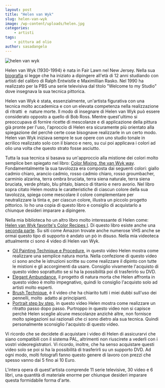 ```yaml
---
layout: post
title: "Helen van Wyk"
slug: helen-van-wyk
image: /wp-content/uploads/helen.jpg
categories:
    - artisti
tags:
    - pittura ad olio
author: sasadangelo
---
```


![helen van wyk](https://www.disegnoepittura.it/wp-content/uploads/helen.jpg "helen van wyk")

Helen van Wyk (1930-1994) è nata in Fair Lawn nel New Jersey. Nella sua [biografia](http://www.askart.com/artist/Helen_Van_Wyk/117592/Helen_Van_Wyk.aspx) si legge che ha iniziato a dipingere all'età di 12 anni studiando con artisti del calibro di Ralph Entwistle e Maximillian Rasko. Nel 1990 ha realizzato per la PBS una serie televisiva dal titolo "Welcome to my Studio" dove insegnava la sua tecnica pittorica.

Helen van Wyk è stata, essenzialmente, un'artista figurativa con una tecnica molto accademica e con un elevata competenza nella realizzazione di ritratti  e  nature morte. Il modo di insegnare di Helen van Wyk può essere considerato opposto a quello di Bob Ross. Mentre quest'ultimo si preoccupava di fornire ricette di mescolanze e di applicazione della pittura già pronte per l'uso, l'aproccio di Helen era sicuramente più orientato alla spiegazione del perchè certe cose bisognave realizzarle in un certo modo. Helen van Wyk iniziava sempre le sue opere con uno studio tonale in acrilico realizzato solo con il bianco e nero, su cui poi applicava i colori ad olio una volta che questo strato fosse asciutto.

Tutta la sua tecnica si basava su un'approccio alla mistione dei colori molto semplice ben spiegato nel libro: [Color Mixing, the van Wyk way](https://www.amazon.com/Color-Mixing-Van-Wyk-Way/dp/0929552091). Fondamentalmente la sua tavolozza era composta dai seguenti colori: giallo cadmio chiaro, arancio cadmio, rosso cadmio chiaro, rosso groumbacher, carminio alzarina, terra ombra bruciata, terra siena naturale, terra siena bruciata, verde phtalo, blu phtalo, bianco di titanio e nero avorio. Nel libro sopra citato Helen mostra le caratteristiche di ciascun colore della sua tavolozza, spiega come mescolare il colore complementare per neutralizzare la tinta e, per ciascun colore, illustra un piccolo progetto pittorico. Io ho una copia di questo libro e consiglio di acquistarlo a chiunque desideri imparare a dipingere.

Nella mia biblioteca ho un altro libro molto interessante di Helen come: [Helen van Wyk favorite's Color Recipes I](https://www.amazon.com/Helen-Wyks-Favorite-Color-Recipes/dp/0929552172). Di questo libro esiste anche una [seconda parte](https://www.amazon.com/Helen-Wyks-Favorite-Color-Recipes/dp/0929552210). Su siti come Amazon trovate anche numerose VHS anche se ormai questo tipo di supporto è andato un pò in disuso. Nella mia videoteca attualmente ci sono 4 video di Helen van Wyk.

- [Oil Painting Technique e Procedure](https://www.amazon.com/Oil-Painting-Techniques-Procedures-Helen/dp/B000P03DXQ), in questo video Helen mostra come realizzare una semplice natura morta. Nella confezione di questo video ci sono anche le istruzioni scritte su come realizzare il dipinto con tutte le mistioni e gli accorgimenti da usare. Consiglio vivamente l'acquisto di questo video soprattutto se si ha la possibilità poi di trasferirlo su DVD.
- [Elegant Ambundance](https://www.amazon.com/Elegant-Abundance-Helen-van-Wyk/dp/B000HX5HQW), il progetto di natura morta che Helen affronta in questo video è molto impegnativo, quindi lo consiglio l'acquisto solo ad artisti molto esperti.
- [Brush Technique](https://www.amazon.com/Brush-Techniques-Your-Paintings-Handwriting/dp/B000P006L8), è il video che ha chiarito tutti i miei dubbi sull'uso dei pennelli, molto  adatto ai principianti.
- [Portrait step by step](https://www.amazon.com/Portrait-Step-Helen-Van-Wyk/dp/B001DW546Y), in questo video Helen mostra come realizzare un ritratto passo dopo passo. Purtroppo in questo video non si capisce perchè Helen sceglie alcune mescolanze anzichè altre, non fornisce molto spiegazioni sui razionali che ci sono dietro ala sua tecnica. Quindi personalmente sconsiglio l'acquisto di questo video.

Vi ricordo che se decidete di acquistare i video di Helen di assicurarvi che siano compatibili con il sistema PAL, altrimenti non riuscirete a vederli con i vostri videoregistratori. Vi ricordo, inoltre, che ha senso acquistare questi video solo se poi si ha la possibilità di trasferirli su un supporto DVD. Ad ogni modo, molti fotografi fanno questo genere di lavoro con prezzi che spesso vanno dai 5 fino ai 10 Euro.

L'intera opera di quest'artista comprende 11 serie televisive, 30 video e 6 libri, una quantità di materiale enorme per chiunque desideri imparare questa formidabile forma d'arte.
